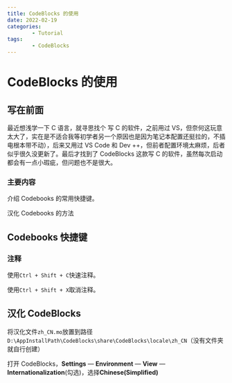 ```yaml
---
title: CodeBlocks 的使用
date: 2022-02-19
categories:
        - Tutorial
tags:
        - CodeBlocks
---
```


# CodeBlocks 的使用

## 写在前面

最近想浅学一下 C 语言，就寻思找个 写 C 的软件，之前用过 VS，但奈何这玩意太大了，实在是不适合我等初学者另一个原因也是因为笔记本配置还挺拉的，不插电根本带不动），后来又用过 VS Code 和 Dev ++，但前者配置环境太麻烦，后者似乎很久没更新了。最后才找到了 CodeBlocks 这款写 C 的软件，虽然每次启动都会有一点小瑕疵，但问题也不是很大。

### 主要内容

介绍 Codebooks 的常用快捷键。

汉化 Codebooks 的方法

## Codebooks 快捷键

### 注释

使用`Ctrl + Shift + C`快速注释。

使用`Ctrl + Shift + X`取消注释。

## 汉化 CodeBlocks

将汉化文件`zh_CN.mo`放置到路径`D:\AppInstallPath\CodeBlocks\share\CodeBlocks\locale\zh_CN`（没有文件夹就自行创建）

打开 CodeBlocks，**Settings** — **Environment** — **View** — **Internationalization**(勾选)，选择**Chinese(Simplified)**

